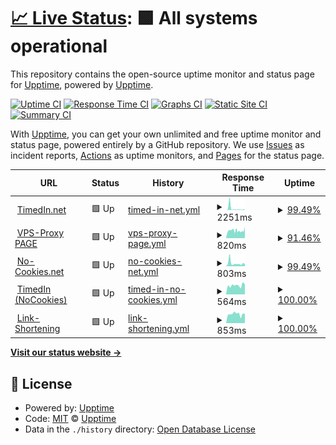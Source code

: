 # [📈 Live Status](https://status.timedin.net): <!--live status--> **🟩 All systems operational**

This repository contains the open-source uptime monitor and status page for [Upptime](https://upptime.js.org), powered by [Upptime](https://github.com/upptime/upptime).

[![Uptime CI](https://github.com/timedin-de/upptime/workflows/Uptime%20CI/badge.svg)](https://github.com/timedin-de/upptime/actions?query=workflow%3A%22Uptime+CI%22)
[![Response Time CI](https://github.com/timedin-de/upptime/workflows/Response%20Time%20CI/badge.svg)](https://github.com/timedin-de/upptime/actions?query=workflow%3A%22Response+Time+CI%22)
[![Graphs CI](https://github.com/timedin-de/upptime/workflows/Graphs%20CI/badge.svg)](https://github.com/timedin-de/upptime/actions?query=workflow%3A%22Graphs+CI%22)
[![Static Site CI](https://github.com/timedin-de/upptime/workflows/Static%20Site%20CI/badge.svg)](https://github.com/timedin-de/upptime/actions?query=workflow%3A%22Static+Site+CI%22)
[![Summary CI](https://github.com/timedin-de/upptime/workflows/Summary%20CI/badge.svg)](https://github.com/timedin-de/upptime/actions?query=workflow%3A%22Summary+CI%22)

With [Upptime](https://upptime.js.org), you can get your own unlimited and free uptime monitor and status page, powered entirely by a GitHub repository. We use [Issues](https://github.com/upptime/upptime/issues) as incident reports, [Actions](https://github.com/timedin-de/upptime/actions) as uptime monitors, and [Pages](https://status.timedin.net) for the status page.

<!--start: status pages-->
<!-- This summary is generated by Upptime (https://github.com/upptime/upptime) -->
<!-- Do not edit this manually, your changes will be overwritten -->
<!-- prettier-ignore -->
| URL | Status | History | Response Time | Uptime |
| --- | ------ | ------- | ------------- | ------ |
| <img alt="" src="https://icons.duckduckgo.com/ip3/www.timedin.net.ico" height="13"> [TimedIn.net](https://www.timedin.net) | 🟩 Up | [timed-in-net.yml](https://github.com/timedin-de/upptime/commits/HEAD/history/timed-in-net.yml) | <details><summary><img alt="Response time graph" src="./graphs/timed-in-net/response-time-week.png" height="20"> 2251ms</summary><br><a href="https://status.timedin.net/history/timed-in-net"><img alt="Response time 749" src="https://img.shields.io/endpoint?url=https%3A%2F%2Fraw.githubusercontent.com%2Ftimedin-de%2Fupptime%2FHEAD%2Fapi%2Ftimed-in-net%2Fresponse-time.json"></a><br><a href="https://status.timedin.net/history/timed-in-net"><img alt="24-hour response time 554" src="https://img.shields.io/endpoint?url=https%3A%2F%2Fraw.githubusercontent.com%2Ftimedin-de%2Fupptime%2FHEAD%2Fapi%2Ftimed-in-net%2Fresponse-time-day.json"></a><br><a href="https://status.timedin.net/history/timed-in-net"><img alt="7-day response time 2251" src="https://img.shields.io/endpoint?url=https%3A%2F%2Fraw.githubusercontent.com%2Ftimedin-de%2Fupptime%2FHEAD%2Fapi%2Ftimed-in-net%2Fresponse-time-week.json"></a><br><a href="https://status.timedin.net/history/timed-in-net"><img alt="30-day response time 966" src="https://img.shields.io/endpoint?url=https%3A%2F%2Fraw.githubusercontent.com%2Ftimedin-de%2Fupptime%2FHEAD%2Fapi%2Ftimed-in-net%2Fresponse-time-month.json"></a><br><a href="https://status.timedin.net/history/timed-in-net"><img alt="1-year response time 749" src="https://img.shields.io/endpoint?url=https%3A%2F%2Fraw.githubusercontent.com%2Ftimedin-de%2Fupptime%2FHEAD%2Fapi%2Ftimed-in-net%2Fresponse-time-year.json"></a></details> | <details><summary><a href="https://status.timedin.net/history/timed-in-net">99.49%</a></summary><a href="https://status.timedin.net/history/timed-in-net"><img alt="All-time uptime 99.21%" src="https://img.shields.io/endpoint?url=https%3A%2F%2Fraw.githubusercontent.com%2Ftimedin-de%2Fupptime%2FHEAD%2Fapi%2Ftimed-in-net%2Fuptime.json"></a><br><a href="https://status.timedin.net/history/timed-in-net"><img alt="24-hour uptime 100.00%" src="https://img.shields.io/endpoint?url=https%3A%2F%2Fraw.githubusercontent.com%2Ftimedin-de%2Fupptime%2FHEAD%2Fapi%2Ftimed-in-net%2Fuptime-day.json"></a><br><a href="https://status.timedin.net/history/timed-in-net"><img alt="7-day uptime 99.49%" src="https://img.shields.io/endpoint?url=https%3A%2F%2Fraw.githubusercontent.com%2Ftimedin-de%2Fupptime%2FHEAD%2Fapi%2Ftimed-in-net%2Fuptime-week.json"></a><br><a href="https://status.timedin.net/history/timed-in-net"><img alt="30-day uptime 98.70%" src="https://img.shields.io/endpoint?url=https%3A%2F%2Fraw.githubusercontent.com%2Ftimedin-de%2Fupptime%2FHEAD%2Fapi%2Ftimed-in-net%2Fuptime-month.json"></a><br><a href="https://status.timedin.net/history/timed-in-net"><img alt="1-year uptime 99.21%" src="https://img.shields.io/endpoint?url=https%3A%2F%2Fraw.githubusercontent.com%2Ftimedin-de%2Fupptime%2FHEAD%2Fapi%2Ftimed-in-net%2Fuptime-year.json"></a></details>
| <img alt="" src="https://icons.duckduckgo.com/ip3/vps.timedin.net.ico" height="13"> [VPS-Proxy PAGE](https://vps.timedin.net) | 🟩 Up | [vps-proxy-page.yml](https://github.com/timedin-de/upptime/commits/HEAD/history/vps-proxy-page.yml) | <details><summary><img alt="Response time graph" src="./graphs/vps-proxy-page/response-time-week.png" height="20"> 820ms</summary><br><a href="https://status.timedin.net/history/vps-proxy-page"><img alt="Response time 916" src="https://img.shields.io/endpoint?url=https%3A%2F%2Fraw.githubusercontent.com%2Ftimedin-de%2Fupptime%2FHEAD%2Fapi%2Fvps-proxy-page%2Fresponse-time.json"></a><br><a href="https://status.timedin.net/history/vps-proxy-page"><img alt="24-hour response time 872" src="https://img.shields.io/endpoint?url=https%3A%2F%2Fraw.githubusercontent.com%2Ftimedin-de%2Fupptime%2FHEAD%2Fapi%2Fvps-proxy-page%2Fresponse-time-day.json"></a><br><a href="https://status.timedin.net/history/vps-proxy-page"><img alt="7-day response time 820" src="https://img.shields.io/endpoint?url=https%3A%2F%2Fraw.githubusercontent.com%2Ftimedin-de%2Fupptime%2FHEAD%2Fapi%2Fvps-proxy-page%2Fresponse-time-week.json"></a><br><a href="https://status.timedin.net/history/vps-proxy-page"><img alt="30-day response time 875" src="https://img.shields.io/endpoint?url=https%3A%2F%2Fraw.githubusercontent.com%2Ftimedin-de%2Fupptime%2FHEAD%2Fapi%2Fvps-proxy-page%2Fresponse-time-month.json"></a><br><a href="https://status.timedin.net/history/vps-proxy-page"><img alt="1-year response time 916" src="https://img.shields.io/endpoint?url=https%3A%2F%2Fraw.githubusercontent.com%2Ftimedin-de%2Fupptime%2FHEAD%2Fapi%2Fvps-proxy-page%2Fresponse-time-year.json"></a></details> | <details><summary><a href="https://status.timedin.net/history/vps-proxy-page">91.46%</a></summary><a href="https://status.timedin.net/history/vps-proxy-page"><img alt="All-time uptime 92.85%" src="https://img.shields.io/endpoint?url=https%3A%2F%2Fraw.githubusercontent.com%2Ftimedin-de%2Fupptime%2FHEAD%2Fapi%2Fvps-proxy-page%2Fuptime.json"></a><br><a href="https://status.timedin.net/history/vps-proxy-page"><img alt="24-hour uptime 98.20%" src="https://img.shields.io/endpoint?url=https%3A%2F%2Fraw.githubusercontent.com%2Ftimedin-de%2Fupptime%2FHEAD%2Fapi%2Fvps-proxy-page%2Fuptime-day.json"></a><br><a href="https://status.timedin.net/history/vps-proxy-page"><img alt="7-day uptime 91.46%" src="https://img.shields.io/endpoint?url=https%3A%2F%2Fraw.githubusercontent.com%2Ftimedin-de%2Fupptime%2FHEAD%2Fapi%2Fvps-proxy-page%2Fuptime-week.json"></a><br><a href="https://status.timedin.net/history/vps-proxy-page"><img alt="30-day uptime 96.11%" src="https://img.shields.io/endpoint?url=https%3A%2F%2Fraw.githubusercontent.com%2Ftimedin-de%2Fupptime%2FHEAD%2Fapi%2Fvps-proxy-page%2Fuptime-month.json"></a><br><a href="https://status.timedin.net/history/vps-proxy-page"><img alt="1-year uptime 92.85%" src="https://img.shields.io/endpoint?url=https%3A%2F%2Fraw.githubusercontent.com%2Ftimedin-de%2Fupptime%2FHEAD%2Fapi%2Fvps-proxy-page%2Fuptime-year.json"></a></details>
| <img alt="" src="https://icons.duckduckgo.com/ip3/www.no-cookies.net.ico" height="13"> [No-Cookies.net](https://www.no-cookies.net) | 🟩 Up | [no-cookies-net.yml](https://github.com/timedin-de/upptime/commits/HEAD/history/no-cookies-net.yml) | <details><summary><img alt="Response time graph" src="./graphs/no-cookies-net/response-time-week.png" height="20"> 803ms</summary><br><a href="https://status.timedin.net/history/no-cookies-net"><img alt="Response time 626" src="https://img.shields.io/endpoint?url=https%3A%2F%2Fraw.githubusercontent.com%2Ftimedin-de%2Fupptime%2FHEAD%2Fapi%2Fno-cookies-net%2Fresponse-time.json"></a><br><a href="https://status.timedin.net/history/no-cookies-net"><img alt="24-hour response time 595" src="https://img.shields.io/endpoint?url=https%3A%2F%2Fraw.githubusercontent.com%2Ftimedin-de%2Fupptime%2FHEAD%2Fapi%2Fno-cookies-net%2Fresponse-time-day.json"></a><br><a href="https://status.timedin.net/history/no-cookies-net"><img alt="7-day response time 803" src="https://img.shields.io/endpoint?url=https%3A%2F%2Fraw.githubusercontent.com%2Ftimedin-de%2Fupptime%2FHEAD%2Fapi%2Fno-cookies-net%2Fresponse-time-week.json"></a><br><a href="https://status.timedin.net/history/no-cookies-net"><img alt="30-day response time 567" src="https://img.shields.io/endpoint?url=https%3A%2F%2Fraw.githubusercontent.com%2Ftimedin-de%2Fupptime%2FHEAD%2Fapi%2Fno-cookies-net%2Fresponse-time-month.json"></a><br><a href="https://status.timedin.net/history/no-cookies-net"><img alt="1-year response time 626" src="https://img.shields.io/endpoint?url=https%3A%2F%2Fraw.githubusercontent.com%2Ftimedin-de%2Fupptime%2FHEAD%2Fapi%2Fno-cookies-net%2Fresponse-time-year.json"></a></details> | <details><summary><a href="https://status.timedin.net/history/no-cookies-net">99.49%</a></summary><a href="https://status.timedin.net/history/no-cookies-net"><img alt="All-time uptime 97.94%" src="https://img.shields.io/endpoint?url=https%3A%2F%2Fraw.githubusercontent.com%2Ftimedin-de%2Fupptime%2FHEAD%2Fapi%2Fno-cookies-net%2Fuptime.json"></a><br><a href="https://status.timedin.net/history/no-cookies-net"><img alt="24-hour uptime 100.00%" src="https://img.shields.io/endpoint?url=https%3A%2F%2Fraw.githubusercontent.com%2Ftimedin-de%2Fupptime%2FHEAD%2Fapi%2Fno-cookies-net%2Fuptime-day.json"></a><br><a href="https://status.timedin.net/history/no-cookies-net"><img alt="7-day uptime 99.49%" src="https://img.shields.io/endpoint?url=https%3A%2F%2Fraw.githubusercontent.com%2Ftimedin-de%2Fupptime%2FHEAD%2Fapi%2Fno-cookies-net%2Fuptime-week.json"></a><br><a href="https://status.timedin.net/history/no-cookies-net"><img alt="30-day uptime 98.70%" src="https://img.shields.io/endpoint?url=https%3A%2F%2Fraw.githubusercontent.com%2Ftimedin-de%2Fupptime%2FHEAD%2Fapi%2Fno-cookies-net%2Fuptime-month.json"></a><br><a href="https://status.timedin.net/history/no-cookies-net"><img alt="1-year uptime 97.94%" src="https://img.shields.io/endpoint?url=https%3A%2F%2Fraw.githubusercontent.com%2Ftimedin-de%2Fupptime%2FHEAD%2Fapi%2Fno-cookies-net%2Fuptime-year.json"></a></details>
| <img alt="" src="https://icons.duckduckgo.com/ip3/timedin-net.no-cookies.net.ico" height="13"> [TimedIn (NoCookies)](https://timedin-net.no-cookies.net) | 🟩 Up | [timed-in-no-cookies.yml](https://github.com/timedin-de/upptime/commits/HEAD/history/timed-in-no-cookies.yml) | <details><summary><img alt="Response time graph" src="./graphs/timed-in-no-cookies/response-time-week.png" height="20"> 564ms</summary><br><a href="https://status.timedin.net/history/timed-in-no-cookies"><img alt="Response time 581" src="https://img.shields.io/endpoint?url=https%3A%2F%2Fraw.githubusercontent.com%2Ftimedin-de%2Fupptime%2FHEAD%2Fapi%2Ftimed-in-no-cookies%2Fresponse-time.json"></a><br><a href="https://status.timedin.net/history/timed-in-no-cookies"><img alt="24-hour response time 587" src="https://img.shields.io/endpoint?url=https%3A%2F%2Fraw.githubusercontent.com%2Ftimedin-de%2Fupptime%2FHEAD%2Fapi%2Ftimed-in-no-cookies%2Fresponse-time-day.json"></a><br><a href="https://status.timedin.net/history/timed-in-no-cookies"><img alt="7-day response time 564" src="https://img.shields.io/endpoint?url=https%3A%2F%2Fraw.githubusercontent.com%2Ftimedin-de%2Fupptime%2FHEAD%2Fapi%2Ftimed-in-no-cookies%2Fresponse-time-week.json"></a><br><a href="https://status.timedin.net/history/timed-in-no-cookies"><img alt="30-day response time 490" src="https://img.shields.io/endpoint?url=https%3A%2F%2Fraw.githubusercontent.com%2Ftimedin-de%2Fupptime%2FHEAD%2Fapi%2Ftimed-in-no-cookies%2Fresponse-time-month.json"></a><br><a href="https://status.timedin.net/history/timed-in-no-cookies"><img alt="1-year response time 581" src="https://img.shields.io/endpoint?url=https%3A%2F%2Fraw.githubusercontent.com%2Ftimedin-de%2Fupptime%2FHEAD%2Fapi%2Ftimed-in-no-cookies%2Fresponse-time-year.json"></a></details> | <details><summary><a href="https://status.timedin.net/history/timed-in-no-cookies">100.00%</a></summary><a href="https://status.timedin.net/history/timed-in-no-cookies"><img alt="All-time uptime 98.14%" src="https://img.shields.io/endpoint?url=https%3A%2F%2Fraw.githubusercontent.com%2Ftimedin-de%2Fupptime%2FHEAD%2Fapi%2Ftimed-in-no-cookies%2Fuptime.json"></a><br><a href="https://status.timedin.net/history/timed-in-no-cookies"><img alt="24-hour uptime 100.00%" src="https://img.shields.io/endpoint?url=https%3A%2F%2Fraw.githubusercontent.com%2Ftimedin-de%2Fupptime%2FHEAD%2Fapi%2Ftimed-in-no-cookies%2Fuptime-day.json"></a><br><a href="https://status.timedin.net/history/timed-in-no-cookies"><img alt="7-day uptime 100.00%" src="https://img.shields.io/endpoint?url=https%3A%2F%2Fraw.githubusercontent.com%2Ftimedin-de%2Fupptime%2FHEAD%2Fapi%2Ftimed-in-no-cookies%2Fuptime-week.json"></a><br><a href="https://status.timedin.net/history/timed-in-no-cookies"><img alt="30-day uptime 98.81%" src="https://img.shields.io/endpoint?url=https%3A%2F%2Fraw.githubusercontent.com%2Ftimedin-de%2Fupptime%2FHEAD%2Fapi%2Ftimed-in-no-cookies%2Fuptime-month.json"></a><br><a href="https://status.timedin.net/history/timed-in-no-cookies"><img alt="1-year uptime 98.14%" src="https://img.shields.io/endpoint?url=https%3A%2F%2Fraw.githubusercontent.com%2Ftimedin-de%2Fupptime%2FHEAD%2Fapi%2Ftimed-in-no-cookies%2Fuptime-year.json"></a></details>
| <img alt="" src="https://icons.duckduckgo.com/ip3/2t0.de.ico" height="13"> [Link-Shortening](https://2t0.de/) | 🟩 Up | [link-shortening.yml](https://github.com/timedin-de/upptime/commits/HEAD/history/link-shortening.yml) | <details><summary><img alt="Response time graph" src="./graphs/link-shortening/response-time-week.png" height="20"> 853ms</summary><br><a href="https://status.timedin.net/history/link-shortening"><img alt="Response time 898" src="https://img.shields.io/endpoint?url=https%3A%2F%2Fraw.githubusercontent.com%2Ftimedin-de%2Fupptime%2FHEAD%2Fapi%2Flink-shortening%2Fresponse-time.json"></a><br><a href="https://status.timedin.net/history/link-shortening"><img alt="24-hour response time 746" src="https://img.shields.io/endpoint?url=https%3A%2F%2Fraw.githubusercontent.com%2Ftimedin-de%2Fupptime%2FHEAD%2Fapi%2Flink-shortening%2Fresponse-time-day.json"></a><br><a href="https://status.timedin.net/history/link-shortening"><img alt="7-day response time 853" src="https://img.shields.io/endpoint?url=https%3A%2F%2Fraw.githubusercontent.com%2Ftimedin-de%2Fupptime%2FHEAD%2Fapi%2Flink-shortening%2Fresponse-time-week.json"></a><br><a href="https://status.timedin.net/history/link-shortening"><img alt="30-day response time 722" src="https://img.shields.io/endpoint?url=https%3A%2F%2Fraw.githubusercontent.com%2Ftimedin-de%2Fupptime%2FHEAD%2Fapi%2Flink-shortening%2Fresponse-time-month.json"></a><br><a href="https://status.timedin.net/history/link-shortening"><img alt="1-year response time 898" src="https://img.shields.io/endpoint?url=https%3A%2F%2Fraw.githubusercontent.com%2Ftimedin-de%2Fupptime%2FHEAD%2Fapi%2Flink-shortening%2Fresponse-time-year.json"></a></details> | <details><summary><a href="https://status.timedin.net/history/link-shortening">100.00%</a></summary><a href="https://status.timedin.net/history/link-shortening"><img alt="All-time uptime 93.81%" src="https://img.shields.io/endpoint?url=https%3A%2F%2Fraw.githubusercontent.com%2Ftimedin-de%2Fupptime%2FHEAD%2Fapi%2Flink-shortening%2Fuptime.json"></a><br><a href="https://status.timedin.net/history/link-shortening"><img alt="24-hour uptime 100.00%" src="https://img.shields.io/endpoint?url=https%3A%2F%2Fraw.githubusercontent.com%2Ftimedin-de%2Fupptime%2FHEAD%2Fapi%2Flink-shortening%2Fuptime-day.json"></a><br><a href="https://status.timedin.net/history/link-shortening"><img alt="7-day uptime 100.00%" src="https://img.shields.io/endpoint?url=https%3A%2F%2Fraw.githubusercontent.com%2Ftimedin-de%2Fupptime%2FHEAD%2Fapi%2Flink-shortening%2Fuptime-week.json"></a><br><a href="https://status.timedin.net/history/link-shortening"><img alt="30-day uptime 98.81%" src="https://img.shields.io/endpoint?url=https%3A%2F%2Fraw.githubusercontent.com%2Ftimedin-de%2Fupptime%2FHEAD%2Fapi%2Flink-shortening%2Fuptime-month.json"></a><br><a href="https://status.timedin.net/history/link-shortening"><img alt="1-year uptime 93.81%" src="https://img.shields.io/endpoint?url=https%3A%2F%2Fraw.githubusercontent.com%2Ftimedin-de%2Fupptime%2FHEAD%2Fapi%2Flink-shortening%2Fuptime-year.json"></a></details>

<!--end: status pages-->

[**Visit our status website →**](https://status.timedin.net)

## 📄 License

- Powered by: [Upptime](https://github.com/upptime/upptime)
- Code: [MIT](./LICENSE) © [Upptime](https://upptime.js.org)
- Data in the `./history` directory: [Open Database License](https://opendatacommons.org/licenses/odbl/1-0/)
